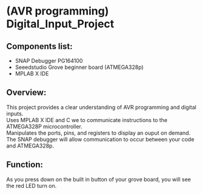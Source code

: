 # (AVR programming) Digital_Input_Project 

## Components list:
- SNAP Debugger PG164100
- Seeedstudio Grove beginner board (ATMEGA328p)	
- MPLAB X IDE

## Overview:
This project provides a clear understanding of AVR programming and digital inputs.\
Uses MPLAB X IDE and C we to communicate instructions to the ATMEGA328P microcontroller.\
Manipulates the ports, pins, and registers to display an ouput on demand.\
The SNAP debugger will allow communication to occur between your code and ATMEGA328p.

## Function:
As you press down on the built in button of your grove board, you will see the red LED turn on.
